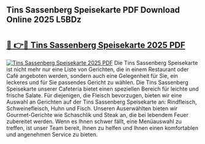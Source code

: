 ## Tins Sassenberg Speisekarte PDF Download Online 2025 L5BDz

# <h2><a href="http://gcccl2u.nevu.top/?p=Tins+Sassenberg+Speisekarte">🔗 👉🔴 Tins Sassenberg Speisekarte 2025 PDF</a></h2>

[![Tins Sassenberg Speisekarte 2025 PDF](https://i.imgur.com/dBaPXMq.png)](http://gcccl2u.nevu.top/?p=Tins+Sassenberg+Speisekarte)
Die Tins Sassenberg Speisekarte ist nicht mehr nur eine Liste von Gerichten, die in einem Restaurant oder Café angeboten werden, sondern auch eine Gelegenheit für Sie, ein leckeres und für Sie passendes Gericht zu wählen. Die Tins Sassenberg Speisekarte unserer Cafeteria bietet einen speziellen Bereich für leichte und frische Salate. Für diejenigen, die Fleisch bevorzugen, bieten wir eine Auswahl an Gerichten auf der Tins Sassenberg Speisekarte an: Rindfleisch, Schweinefleisch, Huhn und Fisch. Unseren Auserwählten bieten wir Gourmet-Gerichte wie Schaschlik und Steak an, die bei lebendem Feuer zubereitet werden. Wenn es Ihnen schwer fällt, eine Menüauswahl zu treffen, ist unser Team bereit, Ihnen zu helfen und Ihnen einen komfortablen und angenehmen Service zu bieten.
